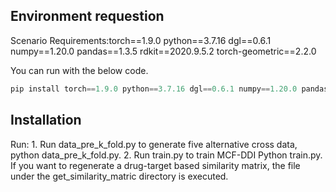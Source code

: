 ## Environment requestion
Scenario Requirements:torch==1.9.0 python==3.7.16 dgl==0.6.1 numpy==1.20.0 pandas==1.3.5 rdkit==2020.9.5.2 torch-geometric==2.2.0

You can run with the below code. 
```python
pip install torch==1.9.0 python==3.7.16 dgl==0.6.1 numpy==1.20.0 pandas==1.3.5 rdkit==2020.9.5.2 torch-geometric==2.2.0
```
## Installation

Run: 1. Run data_pre_k_fold.py to generate five alternative cross data, python data_pre_k_fold.py. 2. Run train.py to train MCF-DDI Python train.py.
If you want to regenerate a drug-target based similarity matrix, the file under the get_similarity_matric directory is executed.